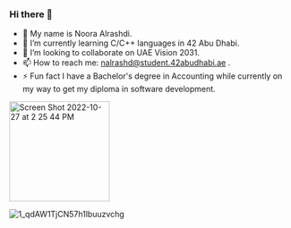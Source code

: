 ### Hi there 👋

- 🌝 My name is Noora Alrashdi.
- 🌱 I’m currently learning C/C++ languages in 42 Abu Dhabi.
- 👯 I’m looking to collaborate on UAE Vision 2031.
- 📫 How to reach me: nalrashd@student.42abudhabi.ae .
- ⚡ Fun fact I have a Bachelor's degree in Accounting while currently on my way to get my diploma in software development.

<img width="179" alt="Screen Shot 2022-10-27 at 2 25 44 PM" src="https://user-images.githubusercontent.com/101207512/198260759-c950c0ab-302a-4eb7-af0a-a5a6688bed48.png">

![1_qdAW1TjCN57h1lbuuzvchg](https://user-images.githubusercontent.com/101207512/198260137-b5d5c6d2-3de5-4777-99be-9b0fee65f4f6.gif)

